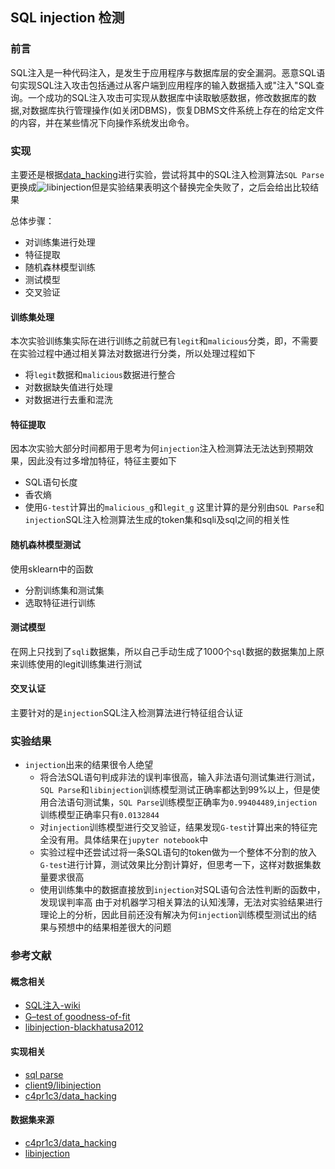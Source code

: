 ## SQL injection 检测
### 前言
SQL注入是一种代码注入，是发生于应用程序与数据库层的安全漏洞。恶意SQL语句实现SQL注入攻击包括通过从客户端到应用程序的输入数据插入或"注入"SQL查询。一个成功的SQL注入攻击可实现从数据库中读取敏感数据，修改数据库的数据,对数据库执行管理操作(如关闭DBMS)，恢复DBMS文件系统上存在的给定文件的内容，并在某些情况下向操作系统发出命令。

### 实现
主要还是根据[data_hacking](https://github.com/c4pr1c3/data_hacking)进行实验，尝试将其中的SQL注入检测算法```SQL Parse```更换成![libinjection](https://github.com/client9/libinjection)但是实验结果表明这个替换完全失败了，之后会给出比较结果

总体步骤：
- 对训练集进行处理
- 特征提取
- 随机森林模型训练
- 测试模型
- 交叉验证

#### 训练集处理
本次实验训练集实际在进行训练之前就已有```legit```和```malicious```分类，即，不需要在实验过程中通过相关算法对数据进行分类，所以处理过程如下
- 将```legit```数据和```malicious```数据进行整合
- 对数据缺失值进行处理
- 对数据进行去重和混洗

#### 特征提取
因本次实验大部分时间都用于思考为何```injection```注入检测算法无法达到预期效果，因此没有过多增加特征，特征主要如下
- SQL语句长度
- 香农熵
- 使用```G-test```计算出的```malicious_g```和```legit_g```
    这里计算的是分别由```SQL Parse```和```injection```SQL注入检测算法生成的token集和sqli及sql之间的相关性

#### 随机森林模型测试
使用sklearn中的函数
- 分割训练集和测试集
- 选取特征进行训练

#### 测试模型
在网上只找到了```sqli```数据集，所以自己手动生成了1000个```sql```数据的数据集加上原来训练使用的legit训练集进行测试

#### 交叉认证
主要针对的是```injection```SQL注入检测算法进行特征组合认证

### 实验结果
- ```injection```出来的结果很令人绝望
    - 将合法SQL语句判成非法的误判率很高，输入非法语句测试集进行测试，```SQL Parse```和```libinjection```训练模型测试正确率都达到99%以上，但是使用合法语句测试集，```SQL Parse```训练模型正确率为```0.99404489```,```injection```训练模型正确率只有```0.0132844```
    - 对```injection```训练模型进行交叉验证，结果发现```G-test```计算出来的特征完全没有用。具体结果在```jupyter notebook```中
    - 实验过程中还尝试过将一条SQL语句的token做为一个整体不分割的放入```G-test```进行计算，测试效果比分割计算好，但思考一下，这样对数据集数量要求很高
    - 使用训练集中的数据直接放到```injection```对SQL语句合法性判断的函数中，发现误判率高
由于对机器学习相关算法的认知浅薄，无法对实验结果进行理论上的分析，因此目前还没有解决为何```injection```训练模型测试出的结果与预想中的结果相差很大的问题
### 参考文献
#### 概念相关
- [SQL注入-wiki](https://zh.wikipedia.org/zh-cn/SQL%E8%B3%87%E6%96%99%E9%9A%B1%E7%A2%BC%E6%94%BB%E6%93%8A)
- [G–test of goodness-of-fit](http://www.biostathandbook.com/gtestgof.html)
- [libinjection-blackhatusa2012](https://www.slideshare.net/nickgsuperstar/libinjection-blackhatusa2012)
#### 实现相关
- [sql parse](https://docs.python.org/3/reference/expressions.html#displays-for-lists-sets-and-dictionaries)
- [client9/libinjection](https://github.com/client9/libinjection/wiki/doc-sqli-python)
- [c4pr1c3/data_hacking](https://github.com/c4pr1c3/data_hacking)

#### 数据集来源
- [c4pr1c3/data_hacking](https://github.com/c4pr1c3/data_hacking/tree/master/sql_injection)
- [libinjection](https://github.com/client9/libinjection/tree/master/data)